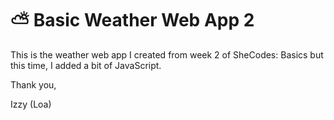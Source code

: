 # ⛅ Basic Weather Web App 2

This is the weather web app I created from week 2 of SheCodes: Basics but this time, I added a bit of JavaScript.

Thank you,

Izzy (Loa)
